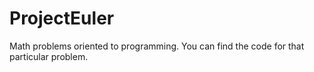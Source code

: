 # ProjectEuler
Math problems oriented to programming. You can find the code for that particular problem.
